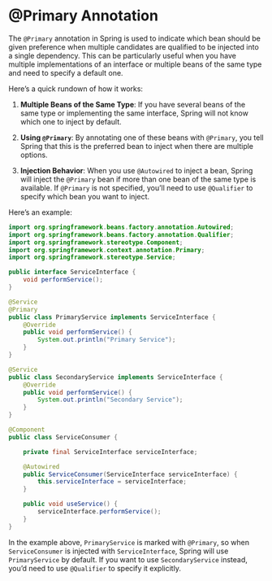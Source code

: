 # @Primary Annotation 
The `@Primary` annotation in Spring is used to indicate which bean should be given preference when multiple candidates are qualified to be injected into a single dependency. This can be particularly useful when you have multiple implementations of an interface or multiple beans of the same type and need to specify a default one.

Here’s a quick rundown of how it works:

1. **Multiple Beans of the Same Type**: If you have several beans of the same type or implementing the same interface, Spring will not know which one to inject by default.

2. **Using `@Primary`**: By annotating one of these beans with `@Primary`, you tell Spring that this is the preferred bean to inject when there are multiple options. 

3. **Injection Behavior**: When you use `@Autowired` to inject a bean, Spring will inject the `@Primary` bean if more than one bean of the same type is available. If `@Primary` is not specified, you’ll need to use `@Qualifier` to specify which bean you want to inject.

Here’s an example:

```java
import org.springframework.beans.factory.annotation.Autowired;
import org.springframework.beans.factory.annotation.Qualifier;
import org.springframework.stereotype.Component;
import org.springframework.context.annotation.Primary;
import org.springframework.stereotype.Service;

public interface ServiceInterface {
    void performService();
}

@Service
@Primary
public class PrimaryService implements ServiceInterface {
    @Override
    public void performService() {
        System.out.println("Primary Service");
    }
}

@Service
public class SecondaryService implements ServiceInterface {
    @Override
    public void performService() {
        System.out.println("Secondary Service");
    }
}

@Component
public class ServiceConsumer {

    private final ServiceInterface serviceInterface;

    @Autowired
    public ServiceConsumer(ServiceInterface serviceInterface) {
        this.serviceInterface = serviceInterface;
    }

    public void useService() {
        serviceInterface.performService();
    }
}
```

In the example above, `PrimaryService` is marked with `@Primary`, so when `ServiceConsumer` is injected with `ServiceInterface`, Spring will use `PrimaryService` by default. If you want to use `SecondaryService` instead, you’d need to use `@Qualifier` to specify it explicitly.